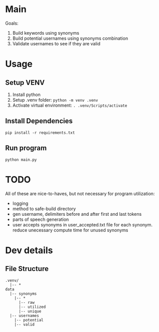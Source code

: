 # Main

Goals:

1. Build keywords using synonyms
2. Build potential usernames using synonyms combination
3. Validate usernames to see if they are valid

# Usage

## Setup VENV

1. Install python
2. Setup .venv folder: `python -m venv .venv`
3. Activate virtual environment: `. .venv/Scripts/activate`

## Install Dependencies

`pip install -r requirements.txt`

## Run program

`python main.py`

# TODO

All of these are nice-to-haves, but not necessary for program utilization:

- logging
- method to safe-build directory
- gen username, delimiters before and after first and last tokens
- parts of speech generation
- user accepts synonyms in user_accepted.txt file for each synonym. reduce unecessary compute time for unused synonyms

# Dev details

## File Structure

```
.venv/
  |-- *
data
  |-- synonyms
    |-- *
      |-- raw
      |-- utilized
      |-- unique
  |-- usernames
    |-- potential
    |-- valid
```